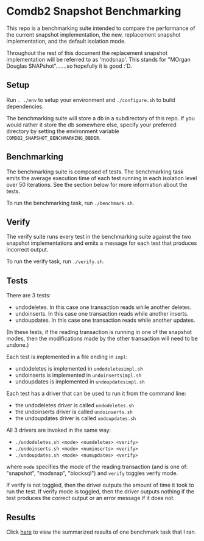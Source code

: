 # Comdb2 Snapshot Benchmarking

This repo is a benchmarking suite intended to compare the performance of the current snapshot implementation, the new, replacement snapshot implementation, and the default isolation mode.

Throughout the rest of this document the replacement snapshot implementation will be referred to as 'modsnap'. This stands for "MOrgan Douglas SNAPshot".......so hopefully it is good :'D.

## Setup

Run `. ./env` to setup your environment and `./configure.sh` to build dependencies.

The benchmarking suite will store a db in a subdirectory of this repo. If you would rather it store the db somewhere else, specify your preferred directory by setting the environment variable `COMDB2_SNAPSHOT_BENCHMARKING_DBDIR`.

## Benchmarking

The benchmarking suite is composed of tests. The benchmarking task emits the average execution time of each test running in each isolation level over 50 iterations. See the section below for more information about the tests.

To run the benchmarking task, run `./benchmark.sh`.

## Verify

The verify suite runs every test in the benchmarking suite against the two snapshot implementations and emits a message for each test that produces incorrect output.

To run the verify task, run `./verify.sh`.

## Tests

There are 3 tests:
- undodeletes. In this case one transaction reads while another deletes.
- undoinserts. In this case one transaction reads while another inserts.
- undoupdates. In this case one transaction reads while another updates.

(In these tests, if the reading transaction is running in one of the snapshot modes, then the modifications made by the other transaction will need to be undone.)


Each test is implemented in a file ending in `impl`:
- undodeletes is implemented in `undodeletesimpl.sh`
- undoinserts is implemented in `undoinsertsimpl.sh`
- undoupdates is implemented in `undoupdatesimpl.sh`

Each test has a driver that can be used to run it from the command line:
- the undodeletes driver is called `undodeletes.sh`
- the undoinserts driver is called `undoinserts.sh`
- the undoupdates driver is called `undoupdates.sh`

All 3 drivers are invoked in the same way:
- `./undodeletes.sh <mode> <numdeletes> <verify>`
- `./undoinserts.sh <mode> <numinserts> <verify>`
- `./undoupdates.sh <mode> <numupdates> <verify>`

where `mode` specifies the mode of the reading transaction (and is one of: "snapshot", "modsnap", "blocksql") and `verify` toggles verify mode.

If verify is not toggled, then the driver outputs the amount of time it took to run the test. If verify mode is toggled, then the driver outputs nothing if the test produces the correct output or an error message if it does not.

## Results

Click [here](https://docs.google.com/spreadsheets/d/1PO6HQhKQYZwvqJZr1z2XQFbazWp7D_O4tYZLlfSaKEc/edit?usp=sharing) to view the summarized results of one benchmark task that I ran.
